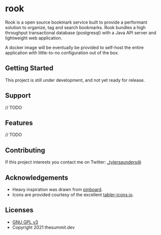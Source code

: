 # rook
Rook is a open source bookmark service built to provide a performant solution to organize,
tag and search bookmarks. Rook bundles a high throughput transactional database (postgresql)
with a Java API server and lightweight web application.

A docker image will be eventually be provided to self-host the entire application with
little-to-no configuration out of the box.

## Getting Started

This project is still under development, and not yet ready for release.

## Support

// TODO


## Features

// TODO

## Contributing

If this project interests you contact me on Twitter: [_tylersaunders@](https://twitter.com/_tylersaunders)

## Acknowledgements

* Heavy inspiration was drawn from [pinboard](https://pinboard.in/).
* Icons are provided courtesy of the excellent [tabler-icons.io](https://tabler-icons.io).

## Licenses

* [GNU GPL v3](http://www.gnu.org/licenses/gpl.html)
* Copyright 2021 thesummit.dev
